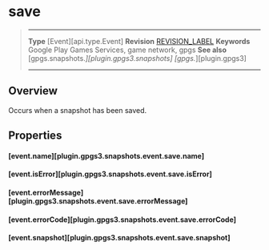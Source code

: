 # save

> --------------------- ------------------------------------------------------------------------------------------
> __Type__              [Event][api.type.Event]
> __Revision__          [REVISION_LABEL](REVISION_URL)
> __Keywords__          Google Play Games Services, game network, gpgs
> __See also__          [gpgs.snapshots.*][plugin.gpgs3.snapshots]
>                       [gpgs.*][plugin.gpgs3]
> --------------------- ------------------------------------------------------------------------------------------

## Overview

Occurs when a snapshot has been saved.

## Properties

#### [event.name][plugin.gpgs3.snapshots.event.save.name]

#### [event.isError][plugin.gpgs3.snapshots.event.save.isError]

#### [event.errorMessage][plugin.gpgs3.snapshots.event.save.errorMessage]

#### [event.errorCode][plugin.gpgs3.snapshots.event.save.errorCode]

#### [event.snapshot][plugin.gpgs3.snapshots.event.save.snapshot]